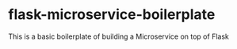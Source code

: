 # flask-microservice-boilerplate
This is a basic boilerplate of building a Microservice on top of Flask
